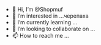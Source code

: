 - 👋 Hi, I’m @Shopmuf
- 👀 I’m interested in ...черепаха
- 🌱 I’m currently learning ...
- 💞️ I’m looking to collaborate on ...
- 📫 How to reach me ...

<!---
Shopmuf/Shopmuf is a ✨ special ✨ repository because its `README.md` (this file) appears on your GitHub profile.
You can click the Preview link to take a look at your changes.
--->
